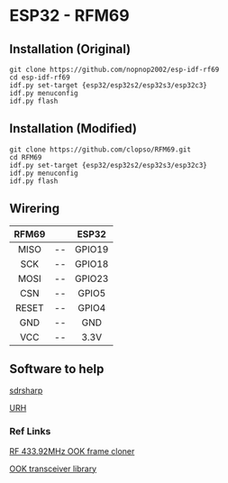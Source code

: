 # ESP32 - RFM69

## Installation (Original)

```Shell
git clone https://github.com/nopnop2002/esp-idf-rf69
cd esp-idf-rf69
idf.py set-target {esp32/esp32s2/esp32s3/esp32c3}
idf.py menuconfig
idf.py flash
```

## Installation (Modified)

```Shell
git clone https://github.com/clopso/RFM69.git
cd RFM69
idf.py set-target {esp32/esp32s2/esp32s3/esp32c3}
idf.py menuconfig
idf.py flash
```

## Wirering

|RFM69||ESP32|
|:-:|:-:|:-:|
|MISO|--|GPIO19|
|SCK|--|GPIO18|
|MOSI|--|GPIO23|
|CSN|--|GPIO5|
|RESET|--|GPIO4|
|GND|--|GND|
|VCC|--|3.3V|

## Software to help

[sdrsharp](https://www.scivision.dev/sdr-sharp-ubuntu/)

[URH](https://github.com/jopohl/urh)

### Ref Links

[RF 433.92MHz OOK frame cloner](https://github.com/texane/ooklone)

[OOK transceiver library](https://github.com/kobuki/RFM69OOK)
